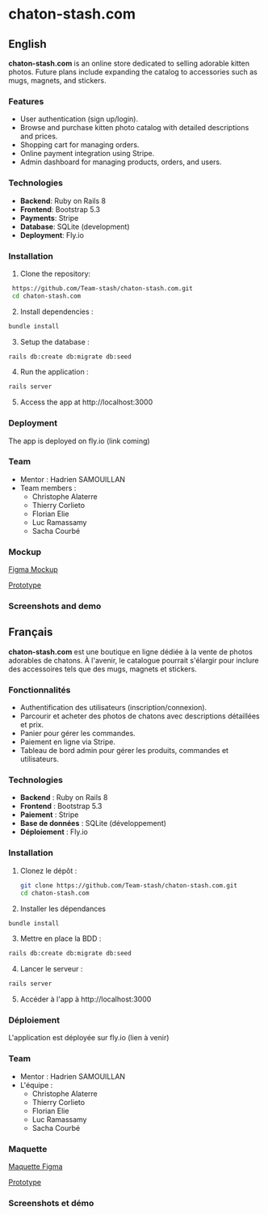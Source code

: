 # chaton-stash.com  

## English

**chaton-stash.com** is an online store dedicated to selling adorable kitten photos. Future plans include expanding the catalog to accessories such as mugs, magnets, and stickers.  

### Features  
- User authentication (sign up/login).  
- Browse and purchase kitten photo catalog with detailed descriptions and prices.  
- Shopping cart for managing orders.  
- Online payment integration using Stripe.  
- Admin dashboard for managing products, orders, and users.  

### Technologies  
- **Backend**: Ruby on Rails 8  
- **Frontend**: Bootstrap 5.3  
- **Payments**: Stripe  
- **Database**: SQLite (development)  
- **Deployment**: Fly.io  

### Installation  
1. Clone the repository:  
  ```bash
   https://github.com/Team-stash/chaton-stash.com.git 
   cd chaton-stash.com  
   ```
2. Install dependencies :
  ```bash
  bundle install  
  ```

3. Setup the database :
  ```bash
  rails db:create db:migrate db:seed
  ```

4. Run the application : 
  ```bash
  rails server
  ```

5. Access the app at http://localhost:3000

### Deployment
The app is deployed on fly.io (link coming)

### Team
- Mentor : Hadrien SAMOUILLAN
- Team members :
  - Christophe Alaterre
  - Thierry Corlieto
  - Florian Elie
  - Luc Ramassamy
  - Sacha Courbé


### Mockup

[Figma Mockup](https://www.figma.com/design/5wRSBMnk1lmHlhvapg7Mqo/Projet-Chaton?node-id=0-1&node-type=canvas&t=3cvBV6ueYO5duOgj-0)

[Prototype](https://www.figma.com/proto/5wRSBMnk1lmHlhvapg7Mqo/Projet-Chaton?node-id=66-2973&starting-point-node-id=66%3A2973)

### Screenshots and demo



## Français

**chaton-stash.com** est une boutique en ligne dédiée à la vente de photos adorables de chatons. À l'avenir, le catalogue pourrait s'élargir pour inclure des accessoires tels que des mugs, magnets et stickers.

### Fonctionnalités
- Authentification des utilisateurs (inscription/connexion).  
- Parcourir et acheter des photos de chatons avec descriptions détaillées et prix.  
- Panier pour gérer les commandes.  
- Paiement en ligne via Stripe.  
- Tableau de bord admin pour gérer les produits, commandes et utilisateurs.  

### Technologies
- **Backend** : Ruby on Rails 8  
- **Frontend** : Bootstrap 5.3  
- **Paiement** : Stripe  
- **Base de données** : SQLite (développement)  
- **Déploiement** : Fly.io  

### Installation
1. Clonez le dépôt :  
   ```bash
   git clone https://github.com/Team-stash/chaton-stash.com.git  
   cd chaton-stash.com  
   ```

2. Installer les dépendances
  ```bash
  bundle install  
  ```

3. Mettre en place la BDD :
  ```bash
  rails db:create db:migrate db:seed
  ```

4. Lancer le serveur : 
  ```bash
  rails server
  ```

5. Accéder à l'app à http://localhost:3000

### Déploiement
L'application est déployée sur fly.io (lien à venir)

### Team
- Mentor : Hadrien SAMOUILLAN
- L'équipe :
  - Christophe Alaterre
  - Thierry Corlieto
  - Florian Elie
  - Luc Ramassamy
  - Sacha Courbé


### Maquette

[Maquette Figma](https://www.figma.com/design/5wRSBMnk1lmHlhvapg7Mqo/Projet-Chaton?node-id=0-1&node-type=canvas&t=3cvBV6ueYO5duOgj-0)

[Prototype](https://www.figma.com/proto/5wRSBMnk1lmHlhvapg7Mqo/Projet-Chaton?node-id=66-2973&starting-point-node-id=66%3A2973)

### Screenshots et démo

